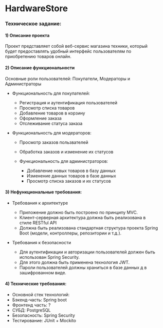 # HardwareStore

### Техническое задание:
#### 1) Описание проекта
    
Проект представляет собой веб-сервис магазина техники, 
который будет предоставлять удобный интерфейс пользователям по приобретению товаров онлайн.

#### 2) Описание функциональности

   Основные роли пользователей: Покупатели, Модераторы и Администраторы

* Функциональность для покупателей:
  * Регистрация и аутентификация пользователей
  * Просмотр списка товаров
  * Добавление товаров в корзину
  * Оформление заказа
  * Отслеживание статуса заказа

* Функциональность для модераторов:
  * Просмотр заказов пользвателей
  * Обработка заказов и изменение их статусов

  * Функциональность для администраторов:
    * Добавление новых товаров в базу данных
    * Изменение данных товаров в базе данных
    * Просмотр списка заказов и их статусов

#### 3) Нефункциональные требования:
* Требования к архитектуре
  * Приложение должно быть построено по принципу MVC.
  * Клиент-серверная архитектура должна быть реализована в стиле RESTful API
  * Должна быть реализована стандартная структура проекта Spring Boot (модели, контроллеры, репозитории и т.д.).

* Требования к безопасности
  * Для аутентификации и авторизации пользователей должен быть использован Spring Security.
  * Для этого должна быть применена технология JWT.
  * Пароли пользователей должны храниться в базе данных д в зашифрованном виде.

#### 4) Технические требования:
   * Основной стек технологий:
   * Бэкенд-часть: Spring boot
   * Фронтенд часть: ?
   * СУБД: PostgreSQL
   * Безопасность: Spring Security
   * Тестирование: JUnit + Mockito